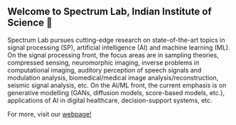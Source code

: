 ## Welcome to Spectrum Lab, Indian Institute of Science 👋

Spectrum Lab pursues cutting-edge research on state-of-the-art topics in signal processing (SP), artificial intelligence (AI) and machine learning (ML). On the signal processing front, the focus areas are in sampling theories, compressed sensing, neuromorphic imaging, inverse problems in computational imaging, auditory perception of speech signals and modulation analysis, biomedical/medical image analysis/reconstruction, seismic signal analysis, etc. On the AI/ML front, the current emphasis is on generative modelling (GANs, diffusion models, score-based models, etc.), applications of AI in digital healthcare, decision-support systems, etc.

For more, visit our [webpage!](https://sites.google.com/view/spectrumlabeeiisc/spectrum-lab)

<!--

**Here are some ideas to get you started:**

🙋‍♀️ A short introduction - what is your organization all about?
🌈 Contribution guidelines - how can the community get involved?
👩‍💻 Useful resources - where can the community find your docs? Is there anything else the community should know?
🍿 Fun facts - what does your team eat for breakfast?
🧙 Remember, you can do mighty things with the power of [Markdown](https://docs.github.com/github/writing-on-github/getting-started-with-writing-and-formatting-on-github/basic-writing-and-formatting-syntax)
-->
